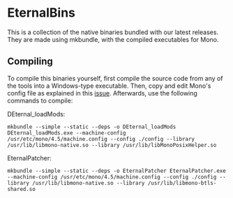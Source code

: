 # EternalBins

This is a collection of the native binaries bundled with our latest releases. They are made using mkbundle, with the compiled executables for Mono.

## Compiling

To compile this binaries yourself, first compile the source code from any of the tools into a Windows-type executable.
Then, copy and edit Mono's config file as explained in this [issue](https://github.com/mono/mono/issues/16991#issuecomment-534147981).
Afterwards, use the following commands to compile:

DEternal_loadMods:
```
mkbundle --simple --static --deps -o DEternal_loadMods DEternal_loadMods.exe --machine-config /usr/etc/mono/4.5/machine.config --config ./config --library /usr/lib/libmono-native.so --library /usr/lib/libMonoPosixHelper.so
```

EternalPatcher:
```
mkbundle --simple --static --deps -o EternalPatcher EternalPatcher.exe --machine-config /usr/etc/mono/4.5/machine.config --config ./config --library /usr/lib/libmono-native.so --library /usr/lib/libmono-btls-shared.so
```
